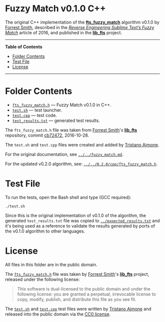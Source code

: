 # Fuzzy Match v0.1.0 C++

The original C++ implementation of the __[fts_fuzzy_match]__ algorithm v0.1.0 by [Forrest Smith], described in the _[Reverse Engineering Sublime Text’s Fuzzy Match]_ article of 2016, and published in the __[lib_fts]__ project.

-----

**Table of Contents**

<!-- MarkdownTOC autolink="true" bracket="round" autoanchor="false" lowercase="only_ascii" uri_encoding="true" levels="1,2,3" -->

- [Folder Contents](#folder-contents)
- [Test File](#test-file)
- [License](#license)

<!-- /MarkdownTOC -->

-----

# Folder Contents

- [`fts_fuzzy_match.h`][fts_fuzzy_match.h] — Fuzzy Match v0.1.0 in C++.
- [`test.sh`][test.sh] — test launcher.
- [`test.cpp`][test.cpp] — test code.
- [`test_results.txt`][test_results.txt] — generated test results.

The `fts_fuzzy_match.h` file was taken from [Forrest Smith]'s __[lib_fts]__ repository, commit [cb72472][fm1cpp cb72472], 2016-10-28.

The `test.sh` and `test.cpp` files were created and added by [Tristano Ajmone].

For the original documentation, see [`../../fuzzy_match.md`][fm md].

For the updated v0.2.0 algorithm, see: [`../../0.2.0/cpp/fts_fuzzy_match.h`][fm2cpp].

# Test File

To run the tests, open the Bash shell and type (GCC required):

    ./test.sh

Since this is the original implementation of v0.1.0 of the algorithm, the generated `test_results.txt` file was copied to [`../expected_results.txt`][expected_results.txt] and it's being used as a reference to validate the results generated by ports of the v0.1.0 algorithm to other languages.


# License

All files in this folder are in the public domain.

The [`fts_fuzzy_match.h`][fts_fuzzy_match.h] file was taken by [Forrest Smith]'s __[lib_fts]__ project,  released under the following license:

> This software is dual-licensed to the public domain and under the following license: you are granted a perpetual, irrevocable license to copy, modify, publish, and distribute this file as you see fit.

The [`test.sh`][test.sh] and [`test.cpp`][test.cpp] test files were written by [Tristano Ajmone] and released into the public domain via the [CC0 license].

<!-----------------------------------------------------------------------------
                               REFERENCE LINKS
------------------------------------------------------------------------------>

[CC0 license]: ../../../LICENSE "Read the Creative Commons Zero v1.0 Universal license"

<!-- articles -->

[Reverse Engineering Sublime Text’s Fuzzy Match]: https://www.forrestthewoods.com/blog/reverse_engineering_sublime_texts_fuzzy_match/ "Read Forrest Smith's article"

<!-- project files -->

[fm2cpp]: ../../0.2.0/cpp/fts_fuzzy_match.h
[fm md]: ../../fuzzy_match.md "View the original documentation of fts_fuzzy_match"

[expected_results.txt]: ../expected_results.txt "Test validation data"
[fts_fuzzy_match.h]: ./fts_fuzzy_match.h "Original C++ implementation of fts_fuzzy_match v0.1.0"
[test.cpp]: ./test.cpp "Test code"
[test.sh]: ./test.sh "Test launcher script"
[test_results.txt]: ./test_results.txt

<!-- people -->

[Forrest Smith]: https://github.com/forrestthewoods "View Forrest Smith's GitHub profile"
[Tristano Ajmone]: https://github.com/tajmone "View Tristano Ajmone's GitHub profile"

<!-- FTS Fuzzy Match  -------------------------------------------------------->

[lib_fts]: https://github.com/forrestthewoods/lib_fts
[fts_fuzzy_match]: https://github.com/forrestthewoods/lib_fts

<!-- upstream sources -->

[fm1cpp cb72472]: https://github.com/forrestthewoods/lib_fts/blob/cb72472b92dfa4242af55763f9cfd254ab66d423/code/fts_fuzzy_match.h "View upstream source of 'fts_fuzzy_match.h' v0.1.0 from commit cb72472"

<!-- EOF -->
